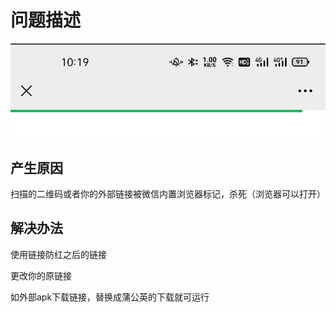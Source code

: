 # 问题描述

![1720838033282](images/跳转链接进不去/1720838033282.png)

## 产生原因

扫描的二维码或者你的外部链接被微信内置浏览器标记，杀死（浏览器可以打开）

## 解决办法

使用链接防红之后的链接

更改你的原链接

如外部apk下载链接，替换成蒲公英的下载就可运行

